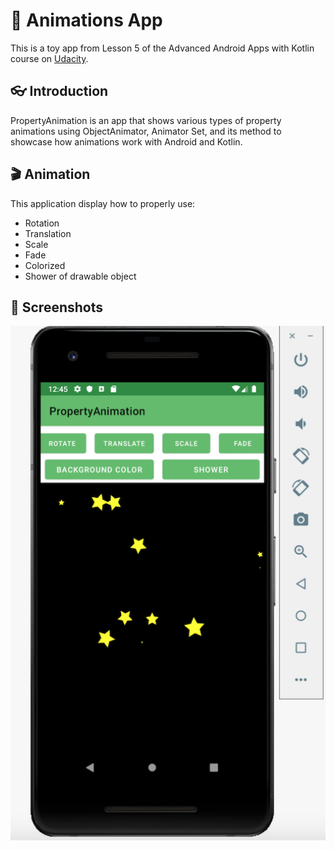 :cartwheeling: Animations App 
============================================================================

This is a toy app from Lesson 5 of the Advanced Android Apps with Kotlin course on [Udacity](https://www.udacity.com/).

:eyeglasses: Introduction
------------

PropertyAnimation is an app that shows various types of property animations using
ObjectAnimator, Animator Set, and its method to showcase how animations work with 
Android and Kotlin.

:clapper: Animation
------------

This application display how to properly use:

- Rotation
- Translation
- Scale
- Fade
- Colorized
- Shower of drawable object

## :camera_flash: Screenshots

![Screenshot 1](screenshots/animation1.png)


